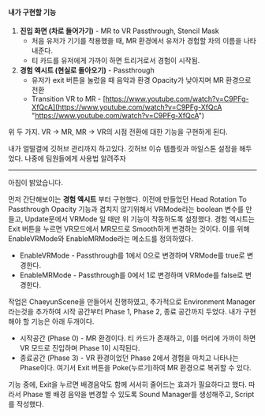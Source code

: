 #### 내가 구현할 기능 
1. **진입 화면 (차로 들어가기)** - MR to VR Passthrough, Stencil Mask
	- 처음 유저가 기기를 착용했을 때, MR 환경에서 유저가 경험할 차의 이름을 나타내준다. 
	- 티 카드를 유저에게 가까이 하면 트리거로서 경험이 시작됨.
2. **경험 엑시트 (현실로 돌아오기)** - Passthrough
	- 유저가 exit 버튼을 눌렀을 때 음악과 환경 Opacity가 낮아지며 MR 환경으로 전환
	- Transition VR to MR - [https://www.youtube.com/watch?v=C9PFg-XfQcA](https://www.youtube.com/watch?v=C9PFg-XfQcA "https://www.youtube.com/watch?v=C9PFg-XfQcA")

위 두 가지. VR -> MR, MR -> VR의 시점 전환에 대한 기능을 구현하게 된다.

내가 얼떨결에 깃허브 관리까지 하고있다.
깃허브 이슈 템플릿과 마일스톤 설정을 해두었다. 나중에 팀원들에게 사용법 알려주자

---
아침이 밝았습니다.

먼저 간단해보이는 **경험 엑시트** 부터 구현했다.
이전에 만들었던 Head Rotation To Passthrough Opacity 기능과 겹치지 않기위해서
VRMode라는 boolean 변수를 만들고, Update문에서 VRMode 일 때만 위 기능이 작동하도록 설정했다.
경험 엑시트는 Exit 버튼을 누르면 VR모드에서 MR모드로 Smooth하게 변경하는 것이다. 
이를 위해 EnableVRMode와 EnableMRMode라는 메소드를 정의하였다.
- EnableVRMode - Passthrough를 1에서 0으로 변경하며 VRMode를 true로 변경한다.
- EnableMRMode - Passthrough를 0에서 1로 변경하며 VRMode를 false로 변경한다.

작업은 ChaeyunScene을 만들어서 진행하였고,
추가적으로 Environment Manager라는것을 추가하여 시작 공간부터 Phase 1, Phase 2, 종료 공간까지 두었다. 내가 구현해야 할 기능은 아래 두개이다.
- 시작공간 (Phase 0) - MR 환경이다. 티 카드가 존재하고, 이를 머리에 가까이 하면 VR 모드로 진입하며 Phase 1이 시작된다.
- 종료공간 (Phase 3) - VR 환경이었던 Phase 2에서 경험을 마치고 나타나는 Phase이다. 여기서 Exit 버튼을 Poke(누르기)하여 MR 환경으로 복귀할 수 있다. 

기능 중에, Exit을 누르면 배경음악도 함께 서서히 줄어드는 효과가 필요하다고 했다. 따라서 Phase 별 배경 음악을 변경할 수 있도록 Sound Manager를 생성해주고, Script를 작성했다.
